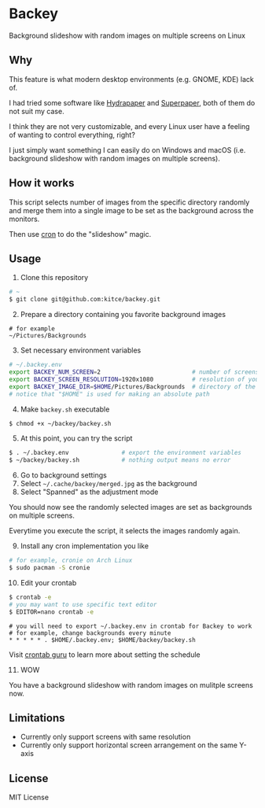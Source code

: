 # Backey
Background slideshow with random images on multiple screens on Linux

## Why
This feature is what modern desktop environments (e.g. GNOME, KDE) lack of.

I had tried some software like [Hydrapaper](https://github.com/gabmus/hydrapaper) and [Superpaper](https://github.com/hhannine/Superpaper), both of them do not suit my case. 

I think they are not very customizable, and every Linux user have a feeling of wanting to control everything, right?

I just simply want something I can easily do on Windows and macOS (i.e. background slideshow with random images on multiple screens).

## How it works

This script selects number of images from the specific directory randomly and merge them into a single image to be set as the background across the monitors.

Then use [cron](https://en.wikipedia.org/wiki/Cron) to do the "slideshow" magic.

## Usage

1. Clone this repository
```bash
# ~
$ git clone git@github.com:kitce/backey.git
```

2. Prepare a directory containing you favorite background images
```
# for example
~/Pictures/Backgrounds
```

3. Set necessary environment variables
```bash
# ~/.backey.env
export BACKEY_NUM_SCREEN=2                          # number of screens in your setup
export BACKEY_SCREEN_RESOLUTION=1920x1080           # resolution of your screens
export BACKEY_IMAGE_DIR=$HOME/Pictures/Backgrounds  # directory of the background images
# notice that "$HOME" is used for making an absolute path
```

4. Make `backey.sh` executable
```bash
$ chmod +x ~/backey/backey.sh
```

5. At this point, you can try the script
```bash
$ . ~/.backey.env               # export the environment variables
$ ~/backey/backey.sh            # nothing output means no error
```

6. Go to background settings
7. Select `~/.cache/backey/merged.jpg` as the background
8. Select "Spanned" as the adjustment mode

You should now see the randomly selected images are set as backgrounds on multiple screens.

Everytime you execute the script, it selects the images randomly again.

9. Install any cron implementation you like
```bash
# for example, cronie on Arch Linux
$ sudo pacman -S cronie
```

10. Edit your crontab
```bash
$ crontab -e
# you may want to use specific text editor
$ EDITOR=nano crontab -e
```
```
# you will need to export ~/.backey.env in crontab for Backey to work
# for example, change backgrounds every minute
* * * * * . $HOME/.backey.env; $HOME/backey/backey.sh
```
Visit [crontab guru](https://crontab.guru/) to learn more about setting the schedule

11. WOW

You have a background slideshow with random images on mulitple screens now.

## Limitations
- Currently only support screens with same resolution
- Currently only support horizontal screen arrangement on the same Y-axis

## License
MIT License

